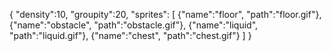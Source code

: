 {
    "density":10,
    "groupity":20,
    "sprites":
    [
        {"name":"floor", "path":"floor.gif"},
        {"name":"obstacle", "path":"obstacle.gif"},
        {"name":"liquid", "path":"liquid.gif"},
        {"name":"chest", "path":"chest.gif"}
    ]
}